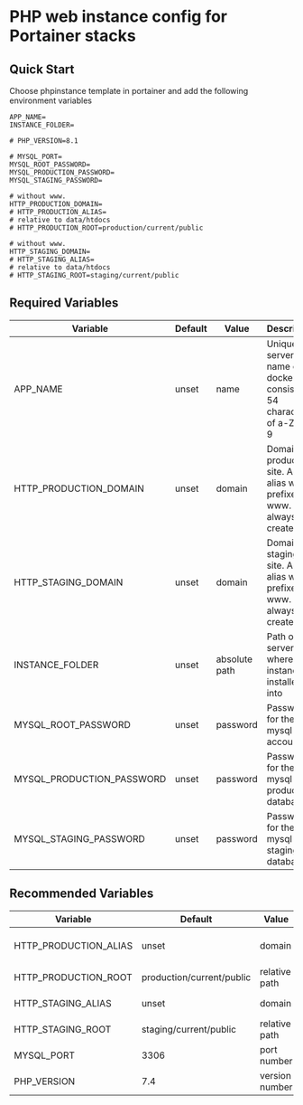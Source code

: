 # PHP web instance config for Portainer stacks

## Quick Start

Choose phpinstance template in portainer and add the following environment variables

```.env
APP_NAME=
INSTANCE_FOLDER=

# PHP_VERSION=8.1

# MYSQL_PORT=
MYSQL_ROOT_PASSWORD=
MYSQL_PRODUCTION_PASSWORD=
MYSQL_STAGING_PASSWORD=

# without www.
HTTP_PRODUCTION_DOMAIN=
# HTTP_PRODUCTION_ALIAS=
# relative to data/htdocs
# HTTP_PRODUCTION_ROOT=production/current/public

# without www.
HTTP_STAGING_DOMAIN=
# HTTP_STAGING_ALIAS=
# relative to data/htdocs
# HTTP_STAGING_ROOT=staging/current/public
```

## Required Variables

| Variable                  | Default | Value         | Description                                                                    |
|---------------------------|---------|---------------|--------------------------------------------------------------------------------|
| APP_NAME                  | unset   | name          | Unique per server name of the docker app consist of 54 character of a-Z_-0-9   |
| HTTP_PRODUCTION_DOMAIN    | unset   | domain        | Domain for production site. An alias with prefixed www. will always be created |
| HTTP_STAGING_DOMAIN       | unset   | domain        | Domain for staging site. An alias with prefixed www. will always be created    |
| INSTANCE_FOLDER           | unset   | absolute path | Path on the server where the instance is installed into                        |
| MYSQL_ROOT_PASSWORD       | unset   | password      | Password for the mysql root account                                            |
| MYSQL_PRODUCTION_PASSWORD | unset   | password      | Password for the mysql production database                                     |
| MYSQL_STAGING_PASSWORD    | unset   | password      | Password for the mysql staging database                                        |

## Recommended Variables

| Variable              | Default                   | Value          | Description                                                              |
|-----------------------|---------------------------|----------------|--------------------------------------------------------------------------|
| HTTP_PRODUCTION_ALIAS | unset                     | domain         | Alias domain for production site. Mostly its www.$HTTP_PRODUCTION_DOMAIN |
| HTTP_PRODUCTION_ROOT  | production/current/public | relative path  | Path to production instance files                                        |
| HTTP_STAGING_ALIAS    | unset                     | domain         | Alias domain for staging site. Mostly its www.$HTTP_STAGING_DOMAIN       |
| HTTP_STAGING_ROOT     | staging/current/public    | relative path  | Path to staging instance files                                           |
| MYSQL_PORT            | 3306                      | port number    | Port to be bound on local ip 127.0.0.1:$MYSQL_PORT                       |
| PHP_VERSION           | 7.4                       | version number | Version number so select what php version to install                     |
